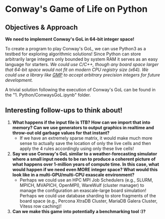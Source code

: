# Conway's Game of Life on Python
## Objectives & Approach

**We need to implement Conway's GoL in 64-bit integer space!**

To create a program to play Conway's GoL, we can use Python3 as a testbed for exploring algorithmic solutions! Since Python can store arbitrarily large integers only bounded by system RAM it serves as an easy language for starters.
     *We could use C/C++, though any board space larger that 64-bit space would not fit on modern CPU registry size (x64). We could use a library like [GMP](https://gmplib.org/) to accept arbitrary precision integers for future development.*

A trivial solution following the execution of Conway's GoL can be found in the "1. Python/ConwaysGoL.ipynb" folder. 


## Interesting follow-ups to think about!

1. **What happens if the input file is 1TB? How can we import that into memory? Can we use generators to output graphics in realtime and throw-out old garbage values for that instant?** 
    * If we have an extremely sparse matrix, it would make much more sense to actually save the location of only the live cells and then apply the 4 rules accordingly using only these live cells! 
2. **Say we use Conway's GoL similar to a weather-forecasting simulator where a small input needs to be ran to produce a coherent picture of what happens over 1-million years of compute time. In this case, what would happen if we need even MORE integer space? What would this look like in a multi-GPU/multi-CPU exascale environment?**
    * Perhaps we could use an HPC MPI Job Schedulers (e.g., SLURM, MPICH, MVAPICH, OpenMPI), WareWulf (cluster manager) to manage the configuration an exascale-large board simulation! Perhaps we could use database sharding to store fragments of the board space (e.g., Percona XtraDB Cluster, MariaDB Galera Cluster, Vitess row caching)!
3. **Can we make this game into potentially a benchmarking tool :)?**

